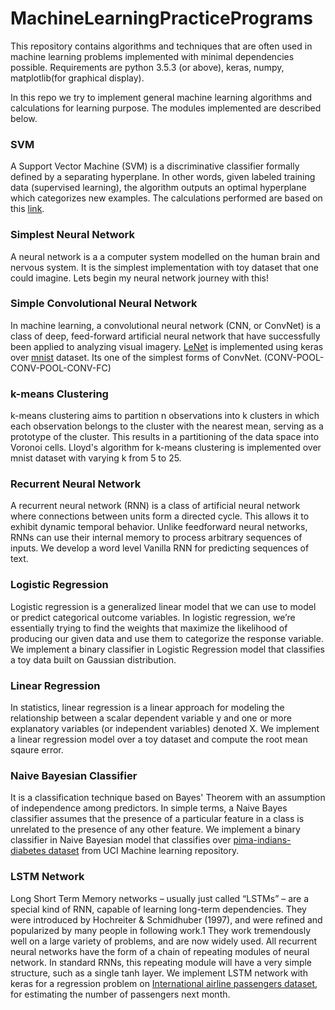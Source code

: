 # MachineLearningPracticePrograms
This repository contains algorithms and techniques that are often used in machine learning problems implemented with minimal dependencies possible.
Requirements are python 3.5.3 (or above), keras, numpy, matplotlib(for graphical display).

In this repo we try to implement general machine learning algorithms and calculations for learning purpose. The modules implemented are described below.

### SVM ###
A Support Vector Machine (SVM) is a discriminative classifier formally defined by a separating hyperplane. In other words, given labeled training data (supervised learning), the algorithm outputs an optimal hyperplane which categorizes new examples. The calculations performed are based on this [link](https://github.com/MaviccPRP/svm/blob/master/svm-primal.ipynb).

### Simplest Neural Network ###
A neural network is a a computer system modelled on the human brain and nervous system. It is the simplest implementation with toy dataset that one could imagine. Lets begin my neural network journey with this!


### Simple Convolutional Neural Network ###
In machine learning, a convolutional neural network (CNN, or ConvNet) is a class of deep, feed-forward artificial neural network that have successfully been applied to analyzing visual imagery. [LeNet](http://yann.lecun.com/exdb/publis/pdf/lecun-98.pdf) is implemented using keras over [mnist](http://yann.lecun.com/exdb/mnist/) dataset. Its one of the simplest forms of ConvNet.
(CONV-POOL-CONV-POOL-CONV-FC)

### k-means Clustering ###
k-means clustering aims to partition n observations into k clusters in which each observation belongs to the cluster with the nearest mean, serving as a prototype of the cluster. This results in a partitioning of the data space into Voronoi cells. Lloyd's algorithm for k-means clustering is implemented over mnist dataset with varying k from 5 to 25.

### Recurrent Neural Network ###
A recurrent neural network (RNN) is a class of artificial neural network where connections between units form a directed cycle. This allows it to exhibit dynamic temporal behavior. Unlike feedforward neural networks, RNNs can use their internal memory to process arbitrary sequences of inputs. We develop a word level Vanilla RNN for predicting sequences of text.

### Logistic Regression ###
 Logistic regression is a generalized linear model that we can use to model or predict categorical outcome variables. In logistic regression, we’re essentially trying to find the weights that maximize the likelihood of producing our given data and use them to categorize the response variable. We implement a binary classifier in Logistic Regression model that classifies a toy data built on Gaussian distribution.

### Linear Regression ###
  In statistics, linear regression is a linear approach for modeling the relationship between a scalar dependent variable y and one or more explanatory variables (or independent variables) denoted X. We implement a linear regression model over a toy dataset and compute the root mean sqaure error.

### Naive Bayesian Classifier ###
  It is a classification technique based on Bayes' Theorem with an assumption of independence among predictors. In simple terms, a Naive Bayes classifier assumes that the presence of a particular feature in a class is unrelated to the presence of any other feature. We implement a binary classifier in Naive Bayesian model that classifies over [pima-indians-diabetes dataset](https://archive.ics.uci.edu/ml/datasets/Pima+Indians+Diabetes) from UCI Machine learning repository.

### LSTM Network ###
  Long Short Term Memory networks – usually just called “LSTMs” – are a special kind of RNN, capable of learning long-term dependencies. They were introduced by Hochreiter & Schmidhuber (1997), and were refined and popularized by many people in following work.1 They work tremendously well on a large variety of problems, and are now widely used. All recurrent neural networks have the form of a chain of repeating modules of neural network. In standard RNNs, this repeating module will have a very simple structure, such as a single tanh layer. We implement LSTM network with keras for a regression problem on [International airline passengers dataset](https://datamarket.com/data/set/22u3/international-airline-passengers-monthly-totals-in-thousands-jan-49-dec-60#!ds=22u3&display=line), for estimating the number of passengers next month.
